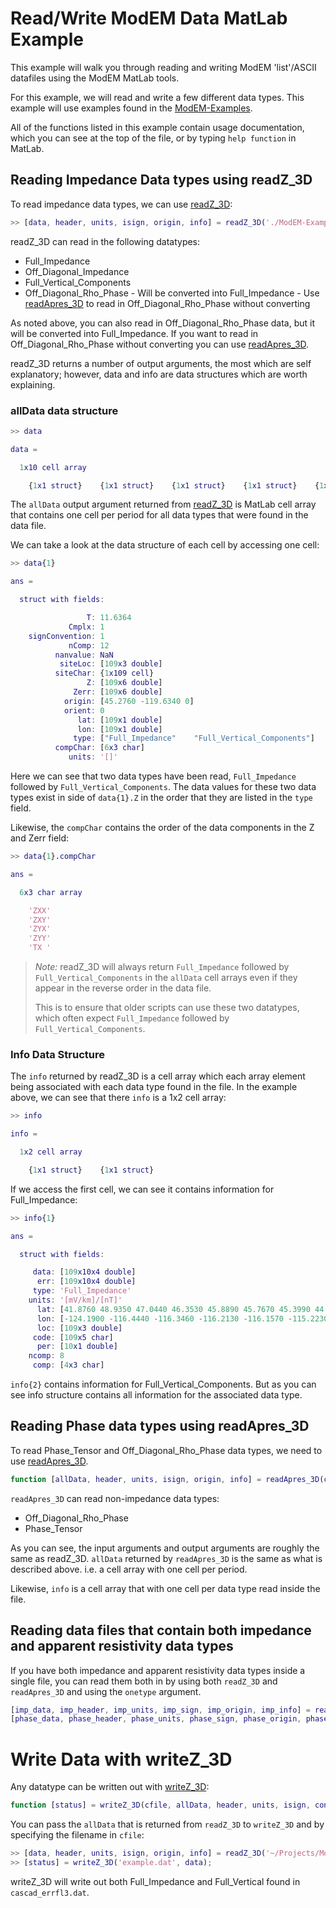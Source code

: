 Read/Write ModEM Data MatLab Example
====================================

This example will walk you through reading and writing ModEM 'list'/ASCII
datafiles using the ModEM MatLab tools.

For this example, we will read and write a few different data types. This
example will use examples found in the [ModEM-Examples][ModEM-Examples].

[ModEM-Examples]: https://github.com/MiCurry/ModEM-Examples

All of the functions listed in this example contain usage documentation, which
you can see at the top of the file, or by typing `help function` in MatLab.

## Reading Impedance Data types using readZ_3D

To read impedance data types, we can use [readZ_3D][readZ_3D]:

```matlab
>> [data, header, units, isign, origin, info] = readZ_3D('./ModEM-Examples/Magnetotelluric/3d_MT/Cascadia/cascad_errfl3.dat');
```

readZ_3D can read in the following datatypes:

* Full_Impedance
* Off_Diagonal_Impedance
* Full_Vertical_Components
* Off_Diagonal_Rho_Phase - Will be converted into Full_Impedance - Use
 [readApres_3D][readApres_3D] to read in Off_Diagonal_Rho_Phase without converting

As noted above, you can also read in Off_Diagonal_Rho_Phase data, but it will be
converted into Full_Impedance. If you want to read in Off_Diagonal_Rho_Phase
without converting you can use [readApres_3D][readApres_3D].

readZ_3D returns a number of output arguments, the most which are self
explanatory; however, data and info are data structures which are worth
explaining.

### allData data structure

```matlab
>> data

data =

  1x10 cell array

    {1x1 struct}    {1x1 struct}    {1x1 struct}    {1x1 struct}    {1x1 struct}    {1x1 struct}    {1x1 struct}    {1x1 struct}    {1x1 struct}    {1x1 struct}
```

The `allData` output argument returned from [readZ_3D][readZ_3D] is MatLab cell
array that contains one cell per period for all data types that were found in
the data file.

We can take a look at the data structure of each cell by accessing one cell:

```matlab
>> data{1}

ans = 

  struct with fields:

                 T: 11.6364
             Cmplx: 1
    signConvention: 1
             nComp: 12
          nanvalue: NaN
           siteLoc: [109x3 double]
          siteChar: {1x109 cell}
                 Z: [109x6 double]
              Zerr: [109x6 double]
            origin: [45.2760 -119.6340 0]
            orient: 0
               lat: [109x1 double]
               lon: [109x1 double]
              type: ["Full_Impedance"    "Full_Vertical_Components"]
          compChar: [6x3 char]
             units: '[]'
```

Here we can see that two data types have been read, `Full_Impedance` followed
by `Full_Vertical_Components`. The data values for these two data types exist
in side of `data{1}.Z` in the order that they are listed in the `type` field.

Likewise, the `compChar` contains the order of the data components in the Z and
Zerr field:

```matlab
>> data{1}.compChar

ans =

  6x3 char array

    'ZXX'
    'ZXY'
    'ZYX'
    'ZYY'
    'TX '
```

> *Note:* readZ_3D will always return `Full_Impedance` followed by
> `Full_Vertical_Components` in the `allData` cell arrays even if they appear in
> the reverse order in the data file.
>
> This is to ensure that older scripts can use these two datatypes, which often expect
> `Full_Impedance` followed by `Full_Vertical_Components`.

### Info Data Structure

The `info` returned by readZ_3D is a cell array which each array element being
associated with each data type found in the file. In the example above, we can
see that there `info` is a 1x2 cell array:

```matlab
>> info

info =

  1x2 cell array

    {1x1 struct}    {1x1 struct}
```

If we access the first cell, we can see it contains information for Full_Impedance:

```matlab
>> info{1}

ans = 

  struct with fields:

     data: [109x10x4 double]
      err: [109x10x4 double]
     type: 'Full_Impedance'
    units: '[mV/km]/[nT]'
      lat: [41.8760 48.9350 47.0440 46.3530 45.8890 45.7670 45.3990 44.6460 44.7140 44.5580 44.0520 43.9170 43.4630 43.4360 42.7750 42.7320 42.0790 42.1530 44.6680 45.9330 45.7940 ... ] (1x109 double)
      lon: [-124.1900 -116.4440 -116.3460 -116.2130 -116.1570 -115.2230 -116.2790 -116.6920 -116.0100 -114.8470 -116.8300 -115.9620 -116.7900 -115.9370 -116.8690 -115.8680 -116.4770 ... ] (1x109 double)
      loc: [109x3 double]
     code: [109x5 char]
      per: [10x1 double]
    ncomp: 8
     comp: [4x3 char]
```

`info{2}` contains information for Full_Vertical_Components. But as you can see
info structure contains all information for the associated data type.

[readZ_3D]: ../matlab/ioAscii/readZ_3D.m

## Reading Phase data types using readApres_3D

To read Phase_Tensor and Off_Diagonal_Rho_Phase data types, we need to use 
[readApres_3D][readApres_3D]. 

```matlab
function [allData, header, units, isign, origin, info] = readApres_3D(cfile, newunits, onetype)
```

`readApres_3D` can read non-impedance data types:

* Off_Diagonal_Rho_Phase
* Phase_Tensor

As you can see, the input arguments and output arguments are roughly the same as
readZ_3D. `allData` returned by `readApres_3D` is the same as what is described
above. i.e. a cell array with one cell per period.

Likewise, `info` is a cell array that with one cell per data type read inside the file.

[readApres_3D]: ../matlab/ioAscii/readApres_3D.m

## Reading data files that contain both impedance and apparent resistivity data types

If you have both impedance and apparent resistivity data types inside a single
file, you can read them both in by using both `readZ_3D` and `readApres_3D`
and using the `onetype` argument.

```matlab
[imp_data, imp_header, imp_units, imp_sign, imp_origin, imp_info] = readZ_3D('full_imp_n_phase.dat', '', 'Full_Impedance');
[phase_data, phase_header, phase_units, phase_sign, phase_origin, phase_info] = readApres_3D('full_imp_n_phase.dat', '', 'Phase_Tensor');
```

# Write Data with writeZ_3D  

Any datatype can be written out with [writeZ_3D][writeZ_3D]:

```matlab
function [status] = writeZ_3D(cfile, allData, header, units, isign, convert_to_apres)
```

You can pass the `allData` that is returned from `readZ_3D` to `writeZ_3D` and
by specifying the filename in `cfile`:

```matlab
>> [data, header, units, isign, origin, info] = readZ_3D('~/Projects/ModEM-Examples/Magnetotelluric/3d_MT/Cascadia/cascad_errfl3.dat');
>> [status] = writeZ_3D('example.dat', data);
```

writeZ_3D will write out both Full_Impedance and Full_Vertical found in
`cascad_errfl3.dat`.

[writeZ_3D]: ../matlab/ioAscii/writeZ_3D.m
